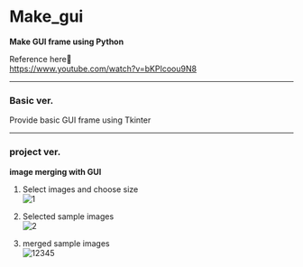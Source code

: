 # Make_gui  
**Make GUI frame using Python** 

Reference here👀  
https://www.youtube.com/watch?v=bKPIcoou9N8

---
### Basic ver.
Provide basic GUI frame using Tkinter

---

### project ver.  
**image merging with GUI**

1) Select images and choose size    
![1](https://user-images.githubusercontent.com/120359150/212577275-588e7e1f-606d-4a8b-8315-56b2bb30f658.PNG)  


2) Selected sample images  
![2](https://user-images.githubusercontent.com/120359150/212577978-07931e72-84be-43e7-8910-0fda19cd6ad2.PNG)  


3) merged sample images  
![12345](https://user-images.githubusercontent.com/120359150/212577886-e7c5e808-46ad-4f77-aa65-578a2a052412.png)
